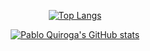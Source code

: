<div style="text-align: center">

[![Top Langs](https://github-readme-stats.vercel.app/api?username=quirogaux&theme=midnight-purple&show_icons=false)](https://github.com/quirogaux)

[![Pablo Quiroga's GitHub stats](https://github-readme-stats.vercel.app/api/top-langs?username=quirogaux&hide=html,scss,stylus,blade,jupyter%20notebook,python,css,shell,batchfile,dockerfile,typescript&theme=midnight-purple&show_icons=true)](https://github.com/quirogaux)

</div>